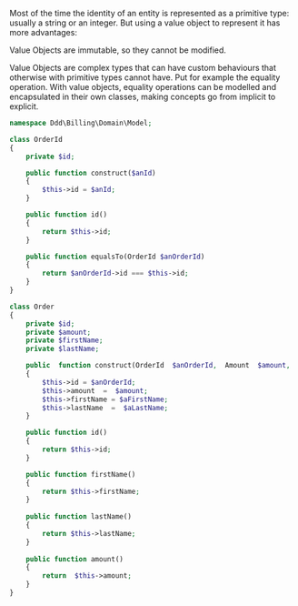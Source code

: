 Most of the time the identity of an entity is represented as a primitive type: usually a string or an integer. But using a value object to represent it has more advantages:



Value Objects are immutable, so they cannot be modified.

Value Objects are complex types that can have custom behaviours that otherwise with primitive types cannot have. Put for example the equality operation. With value objects, equality operations can be modelled and encapsulated in their own classes, making concepts go from implicit to explicit.

```php
namespace Ddd\Billing\Domain\Model;

class OrderId
{
    private $id;

    public function construct($anId)
    {
        $this->id = $anId;
    }

    public function id()
    {
        return $this->id;
    }

    public function equalsTo(OrderId $anOrderId)
    {
        return $anOrderId->id === $this->id;
    }
}

class Order
{
    private $id;
    private $amount;
    private $firstName; 
    private $lastName;

    public  function construct(OrderId  $anOrderId,  Amount  $amount,  $aFirstName,\$aLastName)
    {
        $this->id = $anOrderId;
        $this->amount  =  $amount;
        $this->firstName = $aFirstName;
        $this->lastName  =  $aLastName;
    }

    public function id()
    {
        return $this->id;
    }

    public function firstName()
    {
        return $this->firstName;
    }
    
    public function lastName()
    {
        return $this->lastName;
    }
    
    public function amount()
    {
        return  $this->amount;
    }
}
```




